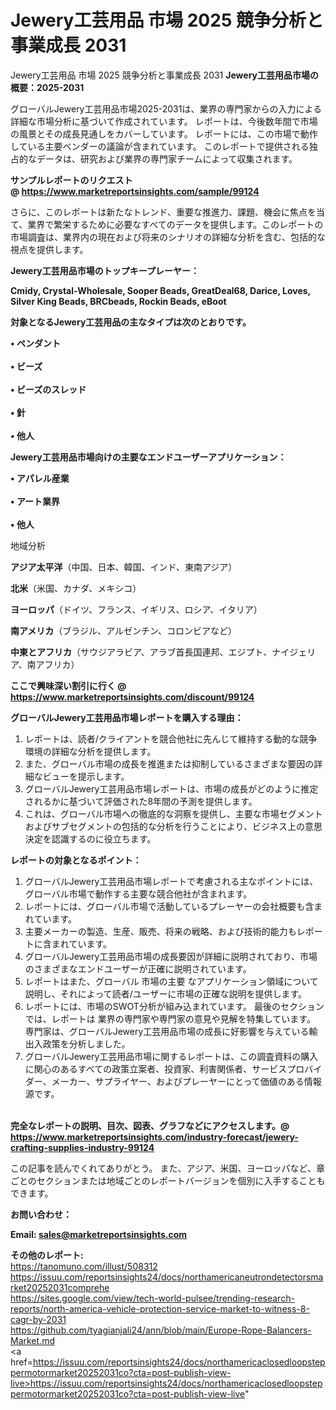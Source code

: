 # Jewery工芸用品 市場 2025 競争分析と事業成長 2031
Jewery工芸用品 市場 2025 競争分析と事業成長 2031
<strong><b>Jewery工芸用品市場の概要：2025-2031</b></strong>

グローバルJewery工芸用品市場2025-2031は、業界の専門家からの入力による詳細な市場分析に基づいて作成されています。 レポートは、今後数年間で市場の風景とその成長見通しをカバーしています。 レポートには、この市場で動作している主要ベンダーの議論が含まれています。 このレポートで提供される独占的なデータは、研究および業界の専門家チームによって収集されます。

<strong>サンプルレポートのリクエスト @ <a href=https://www.marketreportsinsights.com/sample/99124>https://www.marketreportsinsights.com/sample/99124</a></strong>

さらに、このレポートは新たなトレンド、重要な推進力、課題、機会に焦点を当て、業界で繁栄するために必要なすべてのデータを提供します。このレポートの市場調査は、業界内の現在および将来のシナリオの詳細な分析を含む、包括的な視点を提供します。

<strong>Jewery工芸用品市場のトップキープレーヤー：</strong>

<strong>Cmidy, Crystal-Wholesale, Sooper Beads, GreatDeal68, Darice, Loves, Silver King Beads, BRCbeads, Rockin Beads, eBoot</strong>

<strong><b>対象となるJewery工芸用品の主なタイプは次のとおりです。</b></strong>

<strong>• ペンダント<br><br>• ビーズ<br><br>• ビーズのスレッド<br><br>• 針<br><br>• 他人</strong>

<strong><b>Jewery工芸用品市場向けの主要なエンドユーザーアプリケーション：</b></strong>

<strong>• アパレル産業<br><br>• アート業界<br><br>• 他人</strong>

 地域分析

<strong><b>アジア太平洋</b></strong>（中国、日本、韓国、インド、東南アジア）

<strong><b>北米</b></strong>（米国、カナダ、メキシコ）

<strong><b>ヨーロッパ</b></strong>（ドイツ、フランス、イギリス、ロシア、イタリア）

<strong><b>南アメリカ</b></strong>（ブラジル、アルゼンチン、コロンビアなど）

<strong><b>中東とアフリカ</b></strong>（サウジアラビア、アラブ首長国連邦、エジプト、ナイジェリア、南アフリカ）

<strong>ここで興味深い割引に行く @ <a href=https://www.marketreportsinsights.com/discount/99124>https://www.marketreportsinsights.com/discount/99124</a></strong>

<strong><b>グローバルJewery工芸用品市場レポートを購入する理由：</b></strong>
<ol>
  <li>レポートは、読者/クライアントを競合他社に先んじて維持する動的な競争環境の詳細な分析を提供します。</li>
  <li>また、グローバル市場の成長を推進または抑制しているさまざまな要因の詳細なビューを提示します。</li>
  <li>グローバルJewery工芸用品市場レポートは、市場の成長がどのように推定されるかに基づいて評価された8年間の予測を提供します。</li>
  <li>これは、グローバル市場への徹底的な洞察を提供し、主要な市場セグメントおよびサブセグメントの包括的な分析を行うことにより、ビジネス上の意思決定を認識するのに役立ちます。</li>
</ol>
<strong><b>レポートの対象となるポイント：</b></strong>
<ol>
  <li>グローバルJewery工芸用品市場レポートで考慮される主なポイントには、グローバル市場で動作する主要な競合他社が含まれます。</li>
  <li>レポートには、グローバル市場で活動しているプレーヤーの会社概要も含まれています。</li>
  <li>主要メーカーの製造、生産、販売、将来の戦略、および技術的能力もレポートに含まれています。</li>
  <li>グローバルJewery工芸用品市場の成長要因が詳細に説明されており、市場のさまざまなエンドユーザーが正確に説明されています。</li>
  <li>レポートはまた、グローバル 市場の主要 なアプリケーション領域について説明し、それによって読者/ユーザーに市場の正確な説明を提供します。</li>
  <li>レポートには、市場のSWOT分析が組み込まれています。 最後のセクションでは、レポートは 業界の専門家や専門家の意見や見解を特集しています。 専門家は、グローバルJewery工芸用品市場の成長に好影響を与えている輸出入政策を分析しました。</li>
  <li>グローバルJewery工芸用品市場に関するレポートは、この調査資料の購入に関心のあるすべての政策立案者、投資家、利害関係者、サービスプロバイダー、メーカー、サプライヤー、およびプレーヤーにとって価値のある情報源です。</li>
</ol><br>
<strong>完全なレポートの説明、目次、図表、グラフなどにアクセスします。@ <a href=https://www.marketreportsinsights.com/industry-forecast/jewery-crafting-supplies-industry-99124>https://www.marketreportsinsights.com/industry-forecast/jewery-crafting-supplies-industry-99124</a></strong>

この記事を読んでくれてありがとう。 また、アジア、米国、ヨーロッパなど、章ごとのセクションまたは地域ごとのレポートバージョンを個別に入手することもできます。

<strong><b>お問い合わせ：</b></strong>

<strong>Email: </strong><a href=mailto:sales@marketreportsinsights.com><strong>sales@marketreportsinsights.com</strong></a>

<strong>その他のレポート:</strong>
<br>
<a href=https://tanomuno.com/illust/508312>https://tanomuno.com/illust/508312</a>
<br>
<a href=https://issuu.com/reportsinsights24/docs/northamericaneutrondetectorsmarket20252031comprehe>https://issuu.com/reportsinsights24/docs/northamericaneutrondetectorsmarket20252031comprehe</a>
<br>
<a href=https://sites.google.com/view/tech-world-pulsee/trending-research-reports/north-america-vehicle-protection-service-market-to-witness-8-cagr-by-2031>https://sites.google.com/view/tech-world-pulsee/trending-research-reports/north-america-vehicle-protection-service-market-to-witness-8-cagr-by-2031</a>
<br>
<a href=https://github.com/tyagianjali24/ann/blob/main/Europe-Rope-Balancers-Market.md>https://github.com/tyagianjali24/ann/blob/main/Europe-Rope-Balancers-Market.md</a>
<br>
<a href=https://issuu.com/reportsinsights24/docs/northamericaclosedloopsteppermotormarket20252031co?cta=post-publish-view-live>https://issuu.com/reportsinsights24/docs/northamericaclosedloopsteppermotormarket20252031co?cta=post-publish-view-live</a>"
